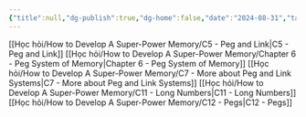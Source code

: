 ```yaml
---
{"title":null,"dg-publish":true,"dg-home":false,"date":"2024-08-31","tags":["#book","#memory","#How_to_Develop_A_Super_Power_Memory"],"Group":"Group2","permalink":"/hoc-hoi/how-to-develop-a-super-power-memory/nhom-2-cac-ky-thuat-he-thong-ghi-nho/","dgPassFrontmatter":true,"noteIcon":"","updated":"2025-01-14T22:28:11.963+07:00"}
---
```


[[Học hỏi/How to Develop A Super-Power Memory/C5 -  Peg and Link\|C5 -  Peg and Link]]
[[Học hỏi/How to Develop A Super-Power Memory/Chapter 6 - Peg System of Memory\|Chapter 6 - Peg System of Memory]]
[[Học hỏi/How to Develop A Super-Power Memory/C7 - More about Peg and Link Systems\|C7 - More about Peg and Link Systems]]
[[Học hỏi/How to Develop A Super-Power Memory/C11 - Long Numbers\|C11 - Long Numbers]]
[[Học hỏi/How to Develop A Super-Power Memory/C12 - Pegs\|C12 - Pegs]]


